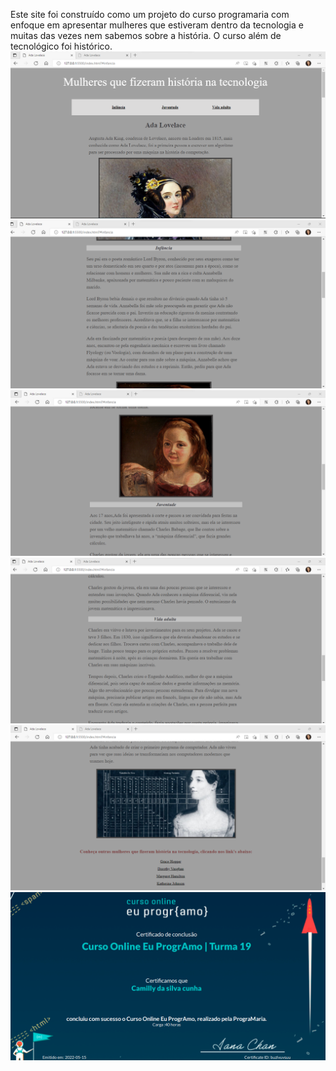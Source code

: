 Este site foi construído como um projeto do curso programaria com enfoque em apresentar mulheres que estiveram dentro da tecnologia e muitas das vezes nem sabemos sobre a história. 
O curso além de tecnológico foi histórico.
<img src="adalovelace1.png">
<img src="adalovelace2.png">
<img src="adalovelace3.png">
<img src="adalovelace4.png">
<img src="adalovelace5.png">
<img src="programaria.png">
